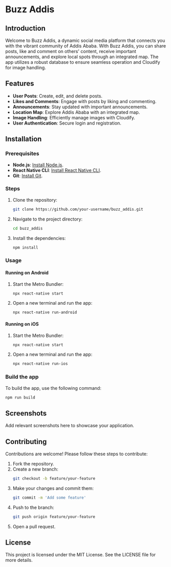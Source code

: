 # Buzz Addis

## Introduction
Welcome to Buzz Addis, a dynamic social media platform that connects you with the vibrant community of Addis Ababa. With Buzz Addis, you can share posts, like and comment on others' content, receive important announcements, and explore local spots through an integrated map. The app utilizes a robust database to ensure seamless operation and Cloudify for image handling.

## Features

- **User Posts**: Create, edit, and delete posts.  
- **Likes and Comments**: Engage with posts by liking and commenting.  
- **Announcements**: Stay updated with important announcements.  
- **Location Map**: Explore Addis Ababa with an integrated map.  
- **Image Handling**: Efficiently manage images with Cloudify.  
- **User Authentication**: Secure login and registration.

## Installation

### Prerequisites

- **Node.js**: [Install Node.js](https://nodejs.org/).  
- **React Native CLI**: [Install React Native CLI](https://reactnative.dev/docs/environment-setup).  
- **Git**: [Install Git](https://git-scm.com/book/en/v2/Getting-Started-Installing-Git).

### Steps

1. Clone the repository:  
    ```sh
    git clone https://github.com/your-username/buzz_addis.git
    ```
2. Navigate to the project directory:  
    ```sh
    cd buzz_addis
    ```
3. Install the dependencies:  
    ```sh
    npm install
    ```

### Usage

#### Running on Android

1. Start the Metro Bundler:  
    ```sh
    npx react-native start
    ```
2. Open a new terminal and run the app:  
    ```sh
    npx react-native run-android
    ```

#### Running on iOS

1. Start the Metro Bundler:  
    ```sh
    npx react-native start
    ```
2. Open a new terminal and run the app:  
    ```sh
    npx react-native run-ios
    ```

### Build the app

To build the app, use the following command:  
```sh
npm run build
```

## Screenshots
Add relevant screenshots here to showcase your application.

## Contributing

Contributions are welcome! Please follow these steps to contribute:

1. Fork the repository.  
2. Create a new branch:  
    ```sh
    git checkout -b feature/your-feature
    ```
3. Make your changes and commit them:  
    ```sh
    git commit -m 'Add some feature'
    ```
4. Push to the branch:  
    ```sh
    git push origin feature/your-feature
    ```
5. Open a pull request.

## License

This project is licensed under the MIT License. See the LICENSE file for more details.

